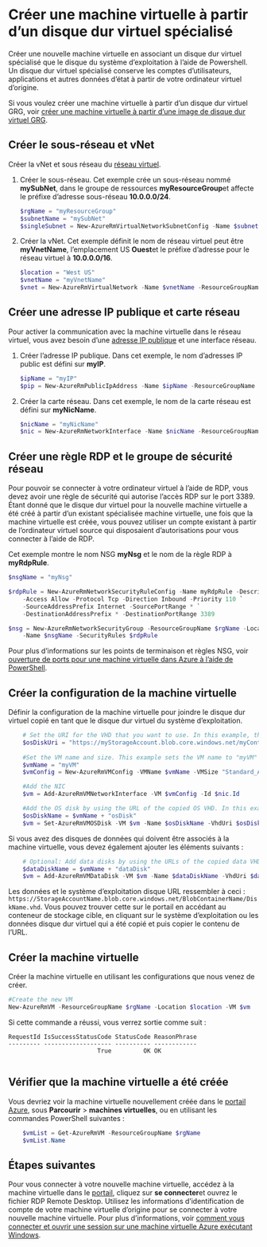 <properties
    pageTitle="Créer une copie de votre ordinateur Windows virtuel | Microsoft Azure"
    description="Apprenez à créer une copie de votre ordinateur de virtuel Azure spécialisées exécutant Windows, dans le modèle de déploiement du Gestionnaire de ressources."
    services="virtual-machines-windows"
    documentationCenter=""
    authors="cynthn"
    manager="timlt"
    editor=""
    tags="azure-resource-manager"/>

<tags
    ms.service="virtual-machines-windows"
    ms.workload="infrastructure-services"
    ms.tgt_pltfrm="vm-windows"
    ms.devlang="na"
    ms.topic="article"
    ms.date="09/21/2016"
    ms.author="cynthn"/>

# <a name="create-a-vm-from-a-specialized-vhd"></a>Créer une machine virtuelle à partir d’un disque dur virtuel spécialisé

Créer une nouvelle machine virtuelle en associant un disque dur virtuel spécialisé que le disque du système d’exploitation à l’aide de Powershell. Un disque dur virtuel spécialisé conserve les comptes d’utilisateurs, applications et autres données d’état à partir de votre ordinateur virtuel d’origine. 

Si vous voulez créer une machine virtuelle à partir d’un disque dur virtuel GRG, voir [créer une machine virtuelle à partir d’une image de disque dur virtuel GRG](virtual-machines-windows-create-vm-generalized.md).

## <a name="create-the-subnet-and-vnet"></a>Créer le sous-réseau et vNet

Créer la vNet et sous réseau du [réseau virtuel](../virtual-network/virtual-networks-overview.md).

1. Créer le sous-réseau. Cet exemple crée un sous-réseau nommé **mySubNet**, dans le groupe de ressources **myResourceGroup**et affecte le préfixe d’adresse sous-réseau **10.0.0.0/24**.

    ```powershell
    $rgName = "myResourceGroup"
    $subnetName = "mySubNet"
    $singleSubnet = New-AzureRmVirtualNetworkSubnetConfig -Name $subnetName -AddressPrefix 10.0.0.0/24
    ```

2. Créer la vNet. Cet exemple définit le nom de réseau virtuel peut être **myVnetName**, l’emplacement US **Ouest**et le préfixe d’adresse pour le réseau virtuel à **10.0.0.0/16**. 

    ```powershell
    $location = "West US"
    $vnetName = "myVnetName"
    $vnet = New-AzureRmVirtualNetwork -Name $vnetName -ResourceGroupName $rgName -Location $location -AddressPrefix 10.0.0.0/16 -Subnet $singleSubnet
    ```    
            
## <a name="create-a-public-ip-address-and-nic"></a>Créer une adresse IP publique et carte réseau

Pour activer la communication avec la machine virtuelle dans le réseau virtuel, vous avez besoin d’une [adresse IP publique](../virtual-network/virtual-network-ip-addresses-overview-arm.md) et une interface réseau.

1. Créer l’adresse IP publique. Dans cet exemple, le nom d’adresses IP public est défini sur **myIP**.

    ```powershell
    $ipName = "myIP"
    $pip = New-AzureRmPublicIpAddress -Name $ipName -ResourceGroupName $rgName -Location $location -AllocationMethod Dynamic
    ```       

2. Créer la carte réseau. Dans cet exemple, le nom de la carte réseau est défini sur **myNicName**.

    ```powershell
    $nicName = "myNicName"
    $nic = New-AzureRmNetworkInterface -Name $nicName -ResourceGroupName $rgName -Location $location -SubnetId $vnet.Subnets[0].Id -PublicIpAddressId $pip.Id
    ```

## <a name="create-the-network-security-group-and-an-rdp-rule"></a>Créer une règle RDP et le groupe de sécurité réseau

Pour pouvoir se connecter à votre ordinateur virtuel à l’aide de RDP, vous devez avoir une règle de sécurité qui autorise l’accès RDP sur le port 3389. Étant donné que le disque dur virtuel pour la nouvelle machine virtuelle a été créé à partir d’un existant spécialisée machine virtuelle, une fois que la machine virtuelle est créée, vous pouvez utiliser un compte existant à partir de l’ordinateur virtuel source qui disposaient d’autorisations pour vous connecter à l’aide de RDP.

Cet exemple montre le nom NSG **myNsg** et le nom de la règle RDP à **myRdpRule**.

```powershell
$nsgName = "myNsg"

$rdpRule = New-AzureRmNetworkSecurityRuleConfig -Name myRdpRule -Description "Allow RDP" `
    -Access Allow -Protocol Tcp -Direction Inbound -Priority 110 `
    -SourceAddressPrefix Internet -SourcePortRange * `
    -DestinationAddressPrefix * -DestinationPortRange 3389

$nsg = New-AzureRmNetworkSecurityGroup -ResourceGroupName $rgName -Location $location `
    -Name $nsgName -SecurityRules $rdpRule
```

Pour plus d’informations sur les points de terminaison et règles NSG, voir [ouverture de ports pour une machine virtuelle dans Azure à l’aide de PowerShell](virtual-machines-windows-nsg-quickstart-powershell.md).

## <a name="create-the-vm-configuration"></a>Créer la configuration de la machine virtuelle

Définir la configuration de la machine virtuelle pour joindre le disque dur virtuel copié en tant que le disque dur virtuel du système d’exploitation.


```powershell
    # Set the URI for the VHD that you want to use. In this example, the VHD file named "myOsDisk.vhd" is kept in a storage account named "myStorageAccount" in a container named "myContainer".
    $osDiskUri = "https://myStorageAccount.blob.core.windows.net/myContainer/myOsDisk.vhd"
    
    #Set the VM name and size. This example sets the VM name to "myVM" and the VM size to "Standard_A2".
    $vmName = "myVM"
    $vmConfig = New-AzureRmVMConfig -VMName $vmName -VMSize "Standard_A2"

    #Add the NIC
    $vm = Add-AzureRmVMNetworkInterface -VM $vmConfig -Id $nic.Id

    #Add the OS disk by using the URL of the copied OS VHD. In this example, when the OS disk is created, the term "osDisk" is appened to the VM name to create the OS disk name. This example also specifies that this Windows-based VHD should be attached to the VM as the OS disk.
    $osDiskName = $vmName + "osDisk"
    $vm = Set-AzureRmVMOSDisk -VM $vm -Name $osDiskName -VhdUri $osDiskUri -CreateOption attach -Windows
```


Si vous avez des disques de données qui doivent être associés à la machine virtuelle, vous devez également ajouter les éléments suivants : 

```powershell
    # Optional: Add data disks by using the URLs of the copied data VHDs at the appropriate Logical Unit Number (Lun).
    $dataDiskName = $vmName + "dataDisk"
    $vm = Add-AzureRmVMDataDisk -VM $vm -Name $dataDiskName -VhdUri $dataDiskUri -Lun 0 -CreateOption attach
```

Les données et le système d’exploitation disque URL ressembler à ceci : `https://StorageAccountName.blob.core.windows.net/BlobContainerName/DiskName.vhd`. Vous pouvez trouver cette sur le portail en accédant au conteneur de stockage cible, en cliquant sur le système d’exploitation ou les données disque dur virtuel qui a été copié et puis copier le contenu de l’URL.


## <a name="create-the-vm"></a>Créer la machine virtuelle

Créer la machine virtuelle en utilisant les configurations que nous venez de créer.

```powershell
#Create the new VM
New-AzureRmVM -ResourceGroupName $rgName -Location $location -VM $vm
```

Si cette commande a réussi, vous verrez sortie comme suit :

```
RequestId IsSuccessStatusCode StatusCode ReasonPhrase
--------- ------------------- ---------- ------------
                         True         OK OK   
 
```
 
## <a name="verify-that-the-vm-was-created"></a>Vérifier que la machine virtuelle a été créée 
 
Vous devriez voir la machine virtuelle nouvellement créée dans le [portail Azure](https://portal.azure.com), sous **Parcourir** > **machines virtuelles**, ou en utilisant les commandes PowerShell suivantes :

```powershell
    $vmList = Get-AzureRmVM -ResourceGroupName $rgName
    $vmList.Name
```

## <a name="next-steps"></a>Étapes suivantes

Pour vous connecter à votre nouvelle machine virtuelle, accédez à la machine virtuelle dans le [portail](https://portal.azure.com), cliquez sur **se connecter**et ouvrez le fichier RDP Remote Desktop. Utilisez les informations d’identification de compte de votre machine virtuelle d’origine pour se connecter à votre nouvelle machine virtuelle. Pour plus d’informations, voir [comment vous connecter et ouvrir une session sur une machine virtuelle Azure exécutant Windows](virtual-machines-windows-connect-logon.md).







